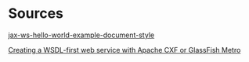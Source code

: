 # Sources #

[jax-ws-hello-world-example-document-style](http://www.mkyong.com/webservices/jax-ws/jax-ws-hello-world-example-document-style/)

[Creating a WSDL-first web service with Apache CXF or GlassFish Metro](http://www.jroller.com/gmazza/entry/web_service_tutorial)